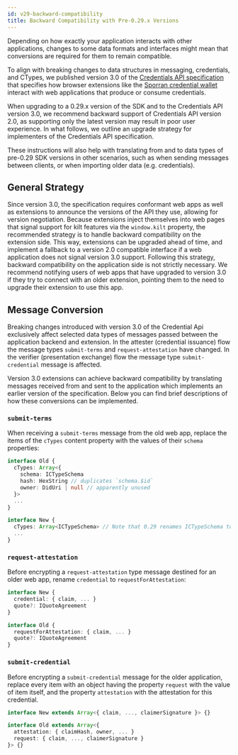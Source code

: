 ```yaml
---
id: v29-backward-compatibility
title: Backward Compatibility with Pre-0.29.x Versions
---
```


Depending on how exactly your application interacts with other applications, changes to some data formats and interfaces might mean that conversions are required for them to remain compatible.

To align with breaking changes to data structures in messaging, credentials, and CTypes, we published version 3.0 of the [Credentials API specification](https://github.com/KILTprotocol/spec-ext-credential-api) that specifies how browser extensions like the [Sporran credential wallet](https://github.com/BTE-Trusted-Entity/sporran-extension) interact with web applications that produce or consume credentials.

When upgrading to a 0.29.x version of the SDK and to the Credentials API version 3.0, we recommend backward support of Credentials API version 2.0, as supporting only the latest version may result in poor user experience. In what follows, we outline an upgrade strategy for implementers of the Credentials API specification.

These instructions will also help with translating from and to data types of pre-0.29 SDK versions in other scenarios, such as when sending messages between clients, or when importing older data (e.g. credentials).

## General Strategy

Since version 3.0, the specification requires conformant web apps as well as extensions to announce the versions of the API they use, allowing for version negotiation.
Because extensions inject themselves into web pages that signal support for kilt features via the `window.kilt` property, the recommended strategy is to handle backward compatibility on the extension side.
This way, extensions can be upgraded ahead of time, and implement a fallback to a version 2.0 compatible interface if a web application does not signal version 3.0 support.
Following this strategy, backward compatibility on the application side is not strictly necessary.
We recommend notifying users of web apps that have upgraded to version 3.0 if they try to connect with an older extension, pointing them to the need to upgrade their extension to use this app.

## Message Conversion

Breaking changes introduced with version 3.0 of the Credential Api exclusively affect selected data types of messages passed between the application backend and extension.
In the attester (credential issuance) flow the message types `submit-terms` and `request-attestation` have changed.
In the verifier (presentation exchange) flow the message type `submit-credential` message is affected.

Version 3.0 extensions can achieve backward compatibility by translating messages received from and sent to the application which implements an earlier version of the specification.
Below you can find brief descriptions of how these conversions can be implemented.

<!--TODO: After Sporran release, replace with the following
Below you can find links to the code examples of how this is achieved in the Sporran extension, but we also provide brief descriptions of how you can implement these steps yourself.
-->

### `submit-terms`

When receiving a `submit-terms` message from the old web app, replace the items of the `cTypes` content property with the values of their `schema` properties:

```ts
interface Old {
  cTypes: Array<{
    schema: ICTypeSchema
    hash: HexString // duplicates `schema.$id`
    owner: DidUri | null // apparently unused
  }>
  ...
}

interface New {
  cTypes: Array<ICTypeSchema> // Note that 0.29 renames ICTypeSchema to ICType
  ...
}
```

<!--TODO: After Sporran release, and add link to code example here and for the other 2 message types
[> Code Example in the Sporran Extension Repository]()
-->

### `request-attestation`

Before encrypting a `request-attestation` type message destined for an older web app, rename `credential` to `requestForAttestation`:

```ts
interface New {
  credential: { claim, ... }
  quote?: IQuoteAgreement
}

interface Old {
  requestForAttestation: { claim, ... }
  quote?: IQuoteAgreement
}
```

### `submit-credential`

Before encrypting a `submit-credential` message for the older application, replace every item with an object having the property `request` with the value of item itself, and the property `attestation` with the attestation for this credential.

```ts
interface New extends Array<{ claim, ..., claimerSignature }> {}

interface Old extends Array<{
  attestation: { claimHash, owner, ... }
  request: { claim, ..., claimerSignature }
}> {}
```
